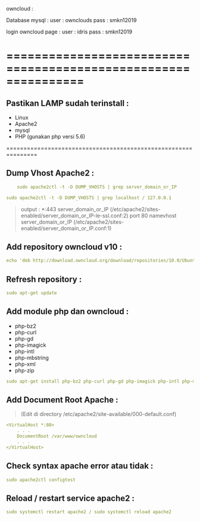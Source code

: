 owncloud :

Database mysql :
user : ownclouds
pass : smkn12019

login owncloud page :
user : idris
pass : smkn12019


===============================================================
===============================================================

## Pastikan LAMP sudah terinstall :
- Linux
- Apache2
- mysql
- PHP (gunakan php versi 5.6)

===============================================================

## Dump Vhost Apache2 :
```yaml
    sudo apache2ctl -t -D DUMP_VHOSTS | grep server_domain_or_IP
```
```yaml
sudo apache2ctl -t -D DUMP_VHOSTS | grep localhost / 127.0.0.1
```

> output :
*:443                  server_domain_or_IP (/etc/apache2/sites-enabled/server_domain_or_IP-le-ssl.conf:2)
         port 80 namevhost server_domain_or_IP (/etc/apache2/sites-enabled/server_domain_or_IP.conf:1)



## Add repository owncloud v10 :
```yaml
echo 'deb http://download.owncloud.org/download/repositories/10.0/Ubuntu_18.04/ /' | sudo tee /etc/apt/sources.list.d/owncloud.list
```


## Refresh repository :
```yaml
sudo apt-get update
```

## Add module php dan owncloud :
- php-bz2
- php-curl
- php-gd
- php-imagick
- php-intl
- php-mbstring
- php-xml
- php-zip

```yaml
sudo apt-get install php-bz2 php-curl php-gd php-imagick php-intl php-mbstring php-xml php-zip owncloud-files
```


## Add Document Root Apache :

> (Edit di directory /etc/apache2/site-available/000-default.conf)

```yaml
<VirtualHost *:80>
    . . .
    DocumentRoot /var/www/owncloud
    . . .
</VirtualHost>
```


## Check syntax apache error atau tidak :
```yaml
sudo apache2ctl configtest
```


## Reload / restart service apache2 :
```yaml
sudo systemctl restart apache2 / sudo systemctl reload apache2
```


